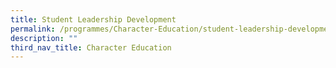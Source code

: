 ```yaml
---
title: Student Leadership Development
permalink: /programmes/Character-Education/student-leadership-development/
description: ""
third_nav_title: Character Education
---
```

